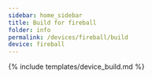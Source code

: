 ```yaml
---
sidebar: home_sidebar
title: Build for fireball
folder: info
permalink: /devices/fireball/build
device: fireball
---
```

{% include templates/device_build.md %}
